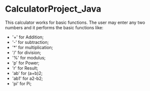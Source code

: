 # CalculatorProject_Java
This calculator works for basic functions. The user may enter any two numbers and it performs the basic functions like:
* '+' for Addition;
* '-' for subtraction;
* '*' for multiplication; 
* '/' for division; 
* '%' for modulus; 
* 'p' for Power; 
* 'r' for Result;
* 'ab' for (a+b)2;
* 'ab1' for a2-b2;
* 'pi' for Pi;

